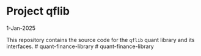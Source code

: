 Project qflib
===============
1-Jan-2025

This repository contains the source code for the `qflib` quant library and its interfaces.
#   q u a n t - f i n a n c e - l i b r a r y  
 #   q u a n t - f i n a n c e - l i b r a r y  
 